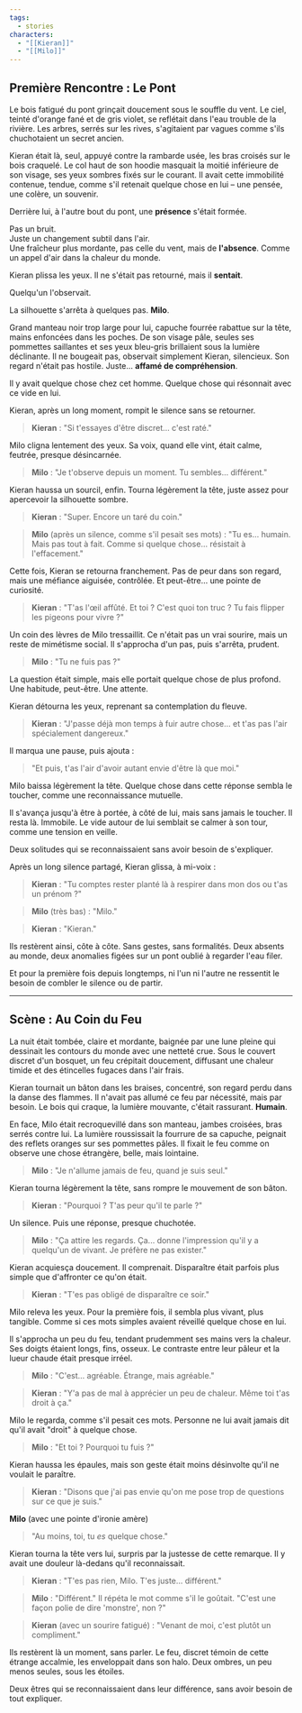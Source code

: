 ```yaml
---
tags:
  - stories
characters:
  - "[[Kieran]]"
  - "[[Milo]]"
---
```

## Première Rencontre : Le Pont

Le bois fatigué du pont grinçait doucement sous le souffle du vent. Le ciel, teinté d'orange fané et de gris violet, se reflétait dans l'eau trouble de la rivière. Les arbres, serrés sur les rives, s'agitaient par vagues comme s'ils chuchotaient un secret ancien.

Kieran était là, seul, appuyé contre la rambarde usée, les bras croisés sur le bois craquelé. Le col haut de son hoodie masquait la moitié inférieure de son visage, ses yeux sombres fixés sur le courant. Il avait cette immobilité contenue, tendue, comme s'il retenait quelque chose en lui – une pensée, une colère, un souvenir.

Derrière lui, à l'autre bout du pont, une **présence** s'était formée.

Pas un bruit.  
Juste un changement subtil dans l'air.  
Une fraîcheur plus mordante, pas celle du vent, mais de **l'absence**. Comme un appel d'air dans la chaleur du monde.

Kieran plissa les yeux. Il ne s'était pas retourné, mais il **sentait**.

Quelqu'un l'observait.

La silhouette s'arrêta à quelques pas. **Milo**.

Grand manteau noir trop large pour lui, capuche fourrée rabattue sur la tête, mains enfoncées dans les poches. De son visage pâle, seules ses pommettes saillantes et ses yeux bleu-gris brillaient sous la lumière déclinante. Il ne bougeait pas, observait simplement Kieran, silencieux. Son regard n'était pas hostile. Juste... **affamé de compréhension**.

Il y avait quelque chose chez cet homme. Quelque chose qui résonnait avec ce vide en lui.

Kieran, après un long moment, rompit le silence sans se retourner.

> **Kieran** :
> "Si t'essayes d'être discret… c'est raté."

Milo cligna lentement des yeux. Sa voix, quand elle vint, était calme, feutrée, presque désincarnée.

> **Milo** :
> "Je t'observe depuis un moment. Tu sembles... différent."

Kieran haussa un sourcil, enfin. Tourna légèrement la tête, juste assez pour apercevoir la silhouette sombre.

> **Kieran** :
> "Super. Encore un taré du coin."

> **Milo** (après un silence, comme s'il pesait ses mots) : 
> "Tu es... humain. Mais pas tout à fait. Comme si quelque chose... résistait à l'effacement."

Cette fois, Kieran se retourna franchement. Pas de peur dans son regard, mais une méfiance aiguisée, contrôlée. Et peut-être... une pointe de curiosité.

> **Kieran** :
> "T'as l'œil affûté. Et toi ? C'est quoi ton truc ? Tu fais flipper les pigeons pour vivre ?"

Un coin des lèvres de Milo tressaillit. Ce n'était pas un vrai sourire, mais un reste de mimétisme social. Il s'approcha d'un pas, puis s'arrêta, prudent.

> **Milo** :
> "Tu ne fuis pas ?"

La question était simple, mais elle portait quelque chose de plus profond. Une habitude, peut-être. Une attente.

Kieran détourna les yeux, reprenant sa contemplation du fleuve.

>**Kieran** :
> "J'passe déjà mon temps à fuir autre chose... et t'as pas l'air spécialement dangereux."

Il marqua une pause, puis ajouta :

> "Et puis, t'as l'air d'avoir autant envie d'être là que moi."

Milo baissa légèrement la tête. Quelque chose dans cette réponse sembla le toucher, comme une reconnaissance mutuelle.

Il s'avança jusqu'à être à portée, à côté de lui, mais sans jamais le toucher. Il resta là. Immobile. Le vide autour de lui semblait se calmer à son tour, comme une tension en veille.

Deux solitudes qui se reconnaissaient sans avoir besoin de s'expliquer.

Après un long silence partagé, Kieran glissa, à mi-voix :

> **Kieran** :
> "Tu comptes rester planté là à respirer dans mon dos ou t'as un prénom ?"

> **Milo** (très bas) :
> "Milo."

> **Kieran** :
> "Kieran."

Ils restèrent ainsi, côte à côte. Sans gestes, sans formalités. Deux absents au monde, deux anomalies figées sur un pont oublié à regarder l'eau filer.

Et pour la première fois depuis longtemps, ni l'un ni l'autre ne ressentit le besoin de combler le silence ou de partir.

---


## Scène : Au Coin du Feu

La nuit était tombée, claire et mordante, baignée par une lune pleine qui dessinait les contours du monde avec une netteté crue. Sous le couvert discret d'un bosquet, un feu crépitait doucement, diffusant une chaleur timide et des étincelles fugaces dans l'air frais.

Kieran tournait un bâton dans les braises, concentré, son regard perdu dans la danse des flammes. Il n'avait pas allumé ce feu par nécessité, mais par besoin. Le bois qui craque, la lumière mouvante, c'était rassurant. **Humain**.

En face, Milo était recroquevillé dans son manteau, jambes croisées, bras serrés contre lui. La lumière roussissait la fourrure de sa capuche, peignait des reflets oranges sur ses pommettes pâles. Il fixait le feu comme on observe une chose étrangère, belle, mais lointaine.

>**Milo** :
> "Je n'allume jamais de feu, quand je suis seul."

Kieran tourna légèrement la tête, sans rompre le mouvement de son bâton.

>**Kieran** :
> "Pourquoi ? T'as peur qu'il te parle ?"

Un silence. Puis une réponse, presque chuchotée.

>**Milo** :
> "Ça attire les regards. Ça... donne l'impression qu'il y a quelqu'un de vivant. Je préfère ne pas exister."

Kieran acquiesça doucement. Il comprenait. Disparaître était parfois plus simple que d'affronter ce qu'on était.

> **Kieran** : 
> "T'es pas obligé de disparaître ce soir."

Milo releva les yeux. Pour la première fois, il sembla plus vivant, plus tangible. Comme si ces mots simples avaient réveillé quelque chose en lui.

Il s'approcha un peu du feu, tendant prudemment ses mains vers la chaleur. Ses doigts étaient longs, fins, osseux. Le contraste entre leur pâleur et la lueur chaude était presque irréel.

> **Milo** :
> "C'est... agréable. Étrange, mais agréable."

> **Kieran** : 
> "Y'a pas de mal à apprécier un peu de chaleur. Même toi t'as droit à ça."

Milo le regarda, comme s'il pesait ces mots. Personne ne lui avait jamais dit qu'il avait "droit" à quelque chose.

> **Milo** :
> "Et toi ? Pourquoi tu fuis ?"

Kieran haussa les épaules, mais son geste était moins désinvolte qu'il ne voulait le paraître.

> **Kieran** : 
> "Disons que j'ai pas envie qu'on me pose trop de questions sur ce que je suis."

**Milo** (avec une pointe d'ironie amère)

> "Au moins, toi, tu _es_ quelque chose."

Kieran tourna la tête vers lui, surpris par la justesse de cette remarque. Il y avait une douleur là-dedans qu'il reconnaissait.

>**Kieran** :
> "T'es pas rien, Milo. T'es juste... différent."

>**Milo** :
> "Différent." Il répéta le mot comme s'il le goûtait. "C'est une façon polie de dire 'monstre', non ?"

>**Kieran** (avec un sourire fatigué) :
> "Venant de moi, c'est plutôt un compliment."

Ils restèrent là un moment, sans parler. Le feu, discret témoin de cette étrange accalmie, les enveloppait dans son halo. Deux ombres, un peu menos seules, sous les étoiles.

Deux êtres qui se reconnaissaient dans leur différence, sans avoir besoin de tout expliquer.
